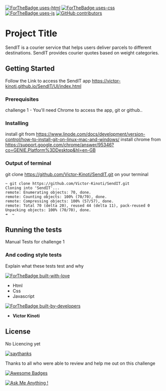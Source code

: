 [![ForTheBadge uses-html](http://ForTheBadge.com/images/badges/uses-html.svg)](http://ForTheBadge.com)
[![ForTheBadge uses-css](http://ForTheBadge.com/images/badges/uses-css.svg)](http://ForTheBadge.com)
[![ForTheBadge uses-js](http://ForTheBadge.com/images/badges/uses-js.svg)](http://ForTheBadge.com)
[![GitHub contributors](https://img.shields.io/github/contributors/Naereen/StrapDown.js.svg)](https://GitHub.com/Naereen/StrapDown.js/graphs/contributors/)

# Project Title

SendIT is a courier service that helps users deliver parcels to different destinations. SendIT
provides courier quotes based on weight categories.


## Getting Started

Follow the Link to access the SendIT app
https://victor-kinoti.github.io/SendIT/UI/index.html

### Prerequisites

challenge 1 - You'll need Chrome to access the app, git or github..


### Installing

install git from https://www.linode.com/docs/development/version-control/how-to-install-git-on-linux-mac-and-windows/
install chrome from https://support.google.com/chrome/answer/95346?co=GENIE.Platform%3DDesktop&hl=en-GB


### Output of terminal
git clone https://github.com/Victor-Kinoti/SendIT.git  on your terminal
```
~ git clone https://github.com/Victor-Kinoti/SendIT.git
Cloning into 'SendIT'...
remote: Enumerating objects: 70, done.
remote: Counting objects: 100% (70/70), done.
remote: Compressing objects: 100% (57/57), done.
remote: Total 70 (delta 20), reused 44 (delta 11), pack-reused 0
Unpacking objects: 100% (70/70), done.
➜  ~ 

```


## Running the tests

Manual Tests for challenge 1


### And coding style tests

Explain what these tests test and why


[![ForTheBadge built-with-love](http://ForTheBadge.com/images/badges/built-with-love.svg)](https://GitHub.com/Naereen/)

* Html
* Css
* Javascript

[![ForTheBadge built-by-developers](http://ForTheBadge.com/images/badges/built-by-developers.svg)](https://GitHub.com/Naereen/)


* **Victor Kinoti** 


## License



No Licencing yet

[![saythanks](https://img.shields.io/badge/say-thanks-ff69b4.svg)](https://saythanks.io/to/kennethreitz)

Thanks to all who were able to review and help me out on this challenge


[![Awesome Badges](https://img.shields.io/badge/badges-awesome-green.svg)](https://github.com/Naereen/badges)

[![Ask Me Anything !](https://img.shields.io/badge/Ask%20me-anything-1abc9c.svg)](https://GitHub.com/Naereen/ama)
